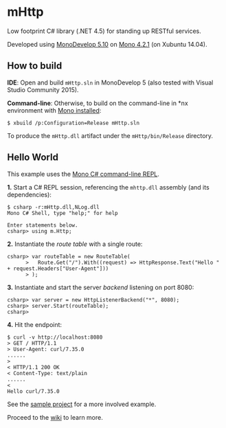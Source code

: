 # mHttp
Low footprint C# library (.NET 4.5) for standing up RESTful services.

Developed using [MonoDevelop 5.10](http://www.monodevelop.com/) on [Mono 4.2.1](http://www.mono-project.com/) (on Xubuntu 14.04).


## How to build
**IDE**: Open and build `mHttp.sln` in MonoDevelop 5 (also tested with Visual Studio Community 2015).

**Command-line**: Otherwise, to build on the command-line in *nx environment with [Mono installed](http://www.mono-project.com/docs/getting-started/install/linux/):
```shell
$ xbuild /p:Configuration=Release mHttp.sln
```
To produce the `mHttp.dll` artifact under the `mHttp/bin/Release` directory.

## Hello World
This example uses the [Mono C# command-line REPL](http://www.mono-project.com/docs/tools+libraries/tools/repl/).

**1.** Start a C# REPL session, referencing the `mhttp.dll` assembly (and its dependencies):
```shell
$ csharp -r:mHttp.dll,NLog.dll
Mono C# Shell, type "help;" for help

Enter statements below.
csharp> using m.Http;
```
**2.** Instantiate the *route table* with a single route:
```shell
csharp> var routeTable = new RouteTable(
      >   Route.Get("/").With((request) => HttpResponse.Text("Hello " + request.Headers["User-Agent"]))
      > );
```
**3.** Instantiate and start the server *backend* listening on port 8080:
```shell
csharp> var server = new HttpListenerBackend("*", 8080);
csharp> server.Start(routeTable);
csharp>  
```
**4.** Hit the endpoint:
```shell
$ curl -v http://localhost:8080
> GET / HTTP/1.1
> User-Agent: curl/7.35.0
......
> 
< HTTP/1.1 200 OK
< Content-Type: text/plain
......
< 
Hello curl/7.35.0
```
See the [sample project](https://github.com/joongonn/mHttp/blob/master/mHttp.Sample/Program.cs) for a more involved example.

Proceed to the [wiki](https://github.com/joongonn/mHttp/wiki) to learn more.
